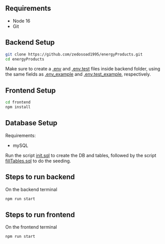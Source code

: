 ## Requirements

* Node 16
* Git

## Backend Setup

```bash
git clone https://github.com/zedosoad1995/energyProducts.git
cd energyProducts
```

Make sure to create a [.env](#) and [.env.test](#) files inside backend folder, using the same fields as [.env_example](backend/.env_example) and [.env.test_example](backend/.env.test_example), respectively.

## Frontend Setup

```bash
cd frontend
npm install
```

## Database Setup

Requirements:
* mySQL

Run the script [init.sql](backend/src/db/init.sql) to create the DB and tables, followed by the script [fillTables.sql](backend/src/db/fillTables.sql) to do the seeding.

## Steps to run backend

On the backend terminal

```bash
npm run start
```

## Steps to run frontend

On the frontend terminal

```bash
npm run start
```